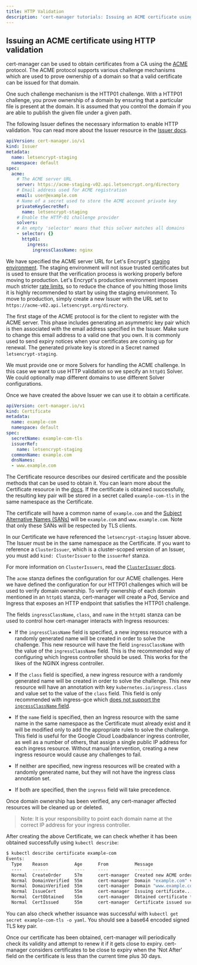 ```yaml
---
title: HTTP Validation
description: 'cert-manager tutorials: Issuing an ACME certificate using HTTP validation'
---
```


## Issuing an ACME certificate using HTTP validation

cert-manager can be used to obtain certificates from a CA using the
[ACME](https://en.wikipedia.org/wiki/Automated_Certificate_Management_Environment)
protocol.  The ACME protocol supports various challenge mechanisms which are
used to prove ownership of a domain so that a valid certificate can be issued
for that domain.

One such challenge mechanism is the HTTP01 challenge. With a HTTP01 challenge,
you prove ownership of a domain by ensuring that a particular file is present at
the domain. It is assumed that you control the domain if you are able to
publish the given file under a given path.

The following Issuer defines the necessary information to enable HTTP
validation. You can read more about the Issuer resource in the [Issuer
docs](../../concepts/issuer.md).

```yaml
apiVersion: cert-manager.io/v1
kind: Issuer
metadata:
  name: letsencrypt-staging
  namespace: default
spec:
  acme:
    # The ACME server URL
    server: https://acme-staging-v02.api.letsencrypt.org/directory
    # Email address used for ACME registration
    email: user@example.com
    # Name of a secret used to store the ACME account private key
    privateKeySecretRef:
      name: letsencrypt-staging
    # Enable the HTTP-01 challenge provider
    solvers:
    # An empty 'selector' means that this solver matches all domains
    - selector: {}
      http01:
        ingress:
          ingressClassName: nginx
```

We have specified the ACME server URL for Let's Encrypt's [staging
environment](https://letsencrypt.org/docs/staging-environment/). The staging
environment will not issue trusted certificates but is used to ensure that the
verification process is working properly before moving to production. Let's
Encrypt's production environment imposes much stricter [rate
limits](https://letsencrypt.org/docs/rate-limits/), so to reduce the chance of
you hitting those limits it is highly recommended to start by using the staging
environment. To move to production, simply create a new Issuer with the URL set
to `https://acme-v02.api.letsencrypt.org/directory`.

The first stage of the ACME protocol is for the client to register with the
ACME server. This phase includes generating an asymmetric key pair which is
then associated with the email address specified in the Issuer. Make sure to
change this email address to a valid one that you own. It is commonly used to
send expiry notices when your certificates are coming up for renewal. The
generated private key is stored in a Secret named `letsencrypt-staging`.

We must provide one or more Solvers for handling the ACME challenge. In this
case we want to use HTTP validation so we specify an `http01` Solver. We could
optionally map different domains to use different Solver configurations.

Once we have created the above Issuer we can use it to obtain a certificate.

```yaml
apiVersion: cert-manager.io/v1
kind: Certificate
metadata:
  name: example-com
  namespace: default
spec:
  secretName: example-com-tls
  issuerRef:
    name: letsencrypt-staging
  commonName: example.com
  dnsNames:
  - www.example.com
```

The Certificate resource describes our desired certificate and the possible
methods that can be used to obtain it. You can learn more about the Certificate
resource in the [docs](../../usage/certificate.md).  If the certificate is
obtained successfully, the resulting key pair will be stored in a secret called
`example-com-tls` in the same namespace as the Certificate.

The certificate will have a common name of `example.com` and the [Subject
Alternative Names
(SANs)](https://en.wikipedia.org/wiki/Subject_Alternative_Name) will be
`example.com` and `www.example.com`. Note that only these SANs will be respected
by TLS clients.

In our Certificate we have referenced the `letsencrypt-staging` Issuer above.
The Issuer must be in the same namespace as the Certificate.  If you want to
reference a `ClusterIssuer`, which is a cluster-scoped version of an Issuer, you
must add `kind: ClusterIssuer` to the `issuerRef` stanza.

For more information on `ClusterIssuers`, read the [`ClusterIssuer`
docs](../../concepts/issuer.md).

The `acme` stanza defines the configuration for our ACME challenges.  Here we
have defined the configuration for our HTTP01 challenges which will be used to
verify domain ownership. To verify ownership of each domain mentioned in an
`http01` stanza, cert-manager will create a Pod, Service and Ingress that
exposes an HTTP endpoint that satisfies the HTTP01 challenge.

The fields `ingressClassName`, `class`, and `name` in the `http01` stanza can be
used to control how cert-manager interacts with Ingress resources:

- If the `ingressClassName` field is specified, a new ingress resource with a
  randomly generated name will be created in order to solve the challenge. This
  new resource will have the field `ingressClassName` with the value of the
  `ingressClassName` field. This is the recommended way of configuring which
  Ingress controller should be used. This works for the likes of the NGINX
  ingress controller.
- If the `class` field is specified, a new ingress resource with a randomly
  generated name will be created in order to solve the challenge. This new
  resource will have an annotation with key `kubernetes.io/ingress.class` and
  value set to the value of the `class` field. This field is only recommended
  with ingress-gce which [does not support the `ingressClassName`
  field](https://cloud.google.com/kubernetes-engine/docs/how-to/load-balance-ingress).
- If the `name` field is specified, then an Ingress resource with the same name
  in the same namespace as the Certificate must already exist and it will be
  modified only to add the appropriate rules to solve the challenge. This field
  is useful for the Google Cloud Loadbalancer ingress controller, as well as a
  number of others, that assign a single public IP address for each ingress
  resource. Without manual intervention, creating a new ingress resource would
  cause any challenges to fail.

- If neither are specified, new ingress resources will be created with a randomly
  generated name, but they will not have the ingress class annotation set.
- If both are specified, then the `ingress` field will take precedence.

Once domain ownership has been verified, any cert-manager affected resources will
be cleaned up or deleted.

> Note: It is your responsibility to point each domain name at the correct IP
> address for your ingress controller.

After creating the above Certificate, we can check whether it has been obtained
successfully using `kubectl describe`:

```bash
$ kubectl describe certificate example-com
Events:
  Type    Reason          Age      From          Message
  ----    ------          ----     ----          -------
  Normal  CreateOrder     57m      cert-manager  Created new ACME order, attempting validation...
  Normal  DomainVerified  55m      cert-manager  Domain "example.com" verified with "http-01" validation
  Normal  DomainVerified  55m      cert-manager  Domain "www.example.com" verified with "http-01" validation
  Normal  IssueCert       55m      cert-manager  Issuing certificate...
  Normal  CertObtained    55m      cert-manager  Obtained certificate from ACME server
  Normal  CertIssued      55m      cert-manager  Certificate issued successfully
```

You can also check whether issuance was successful with `kubectl get secret
example-com-tls -o yaml`. You should see a base64 encoded signed TLS key pair.

Once our certificate has been obtained, cert-manager will periodically check its
validity and attempt to renew it if it gets close to expiry. cert-manager
considers certificates to be close to expiry when the 'Not After' field on the
certificate is less than the current time plus 30 days.